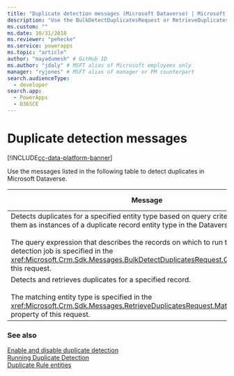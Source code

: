```yaml
---
title: "Duplicate detection messages (Microsoft Dataverse) | Microsoft Docs" # Intent and product brand in a unique string of 43-59 chars including spaces
description: "Use the BulkDetectDuplicatesRequest or RetrieveDuplicatesRequest messages to detect duplicates." # 115-145 characters including spaces. This abstract displays in the search result.
ms.custom: ""
ms.date: 10/31/2018
ms.reviewer: "pehecke"
ms.service: powerapps
ms.topic: "article"
author: "mayadumesh" # GitHub ID
ms.author: "jdaly" # MSFT alias of Microsoft employees only
manager: "ryjones" # MSFT alias of manager or PM counterpart
search.audienceType: 
  - developer
search.app: 
  - PowerApps
  - D365CE
---
```

# Duplicate detection messages

[!INCLUDE[cc-data-platform-banner](../../includes/cc-data-platform-banner.md)]

Use the messages listed in the following table to detect duplicates in Microsoft Dataverse.  


|                                                                                                                                                                                                                   Message                                                                                                                                                                                                                   |                                      Web API Operation                                       |                         SDK Assembly                          |
|---------------------------------------------------------------------------------------------------------------------------------------------------------------------------------------------------------------------------------------------------------------------------------------------------------------------------------------------------------------------------------------------------------------------------------------------|----------------------------------------------------------------------------------------------|---------------------------------------------------------------|
| Detects duplicates for a specified entity type based on query criteria and store them as instances of a duplicate record entity type in the Dataverse database.<br /><br /> The query expression that describes the records on which to run the duplicate detection job is specified in the <xref:Microsoft.Crm.Sdk.Messages.BulkDetectDuplicatesRequest.Query> property of this request. | <xref href="Microsoft.Dynamics.CRM.BulkDetectDuplicates?text=BulkDetectDuplicates Action" /> | <xref:Microsoft.Crm.Sdk.Messages.BulkDetectDuplicatesRequest> |
|                                                                                                         Detects and retrieves duplicates for a specified record.<br /><br /> The matching entity type is specified in the <xref:Microsoft.Crm.Sdk.Messages.RetrieveDuplicatesRequest.MatchingEntityName> property of this request.                                                                                                          |  <xref href="Microsoft.Dynamics.CRM.RetrieveDuplicates?text=RetrieveDuplicates Function" />  |  <xref:Microsoft.Crm.Sdk.Messages.RetrieveDuplicatesRequest>  |

### See also  
 [Enable and disable duplicate detection](enable-disable-duplicate-detection.md)  
 [Running Duplicate Detection](run-duplicate-detection.md)   
 [Duplicate Rule entities](duplicaterule-entities.md)<br />
